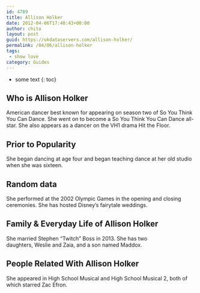 ```yaml
---
id: 4789
title: Allison Holker
date: 2012-04-06T17:48:43+00:00
author: chito
layout: post
guid: https://ukdataservers.com/allison-holker/
permalink: /04/06/allison-holker
tags:
 - show love
category: Guides
---
```


* some text
{: toc}
          
          
## Who is  Allison Holker
                  
                  
                  
American dancer best known for appearing on season two of So You Think You Can Dance. She went on to become a So You Think You Can Dance all-star. She also appears as a dancer on the VH1 drama Hit the Floor. 
                  
                
                
                
## Prior to Popularity 
                  
                  
                  
She began dancing at age four and began teaching dance at her old studio when she was sixteen. 
                  
                
                
                
## Random data 
                  
                  
                  
She performed at the 2002 Olympic Games in the opening and closing ceremonies. She has hosted Disney&#8217;s fairytale weddings. 
                  
                
                
                
## Family & Everyday Life of Allison Holker
                  
                  
                  
She married Stephen &#8220;Twitch&#8221; Boss in 2013. She has two daughters, Weslie and Zaia, and a son named Maddox.  
                  
                
                
                
## People Related With  Allison Holker
                  
                  
                  
She appeared in High School Musical and High School Musical 2, both of which starred Zac Efron. 
                  
                
              
            
          
          
          
    
    
  
